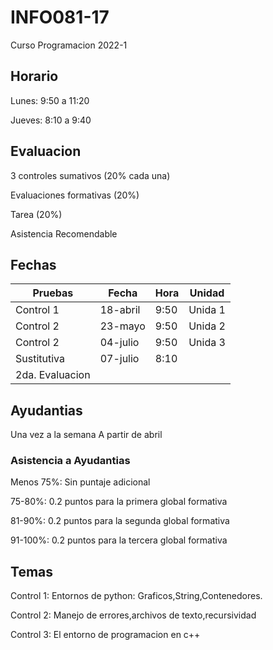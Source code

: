 # INFO081-17

Curso Programacion 2022-1

## Horario

Lunes: 9:50 a 11:20

Jueves: 8:10 a 9:40

## Evaluacion

3 controles sumativos (20% cada una)

Evaluaciones formativas (20%)

Tarea (20%)

Asistencia Recomendable

## Fechas

| Pruebas           | Fecha       | Hora          | Unidad       |
|-------------------|-------------|---------------|--------------|
| Control 1         | 18-abril    | 9:50          | Unida 1      |
| Control 2         | 23-mayo     | 9:50          | Unida 2      |
| Control 2         | 04-julio    | 9:50          | Unida 3      |
| Sustitutiva       | 07-julio    | 8:10          |              |
| 2da. Evaluacion   |             |               |              |

## Ayudantias

Una vez a la semana
A partir de abril

### Asistencia a Ayudantias

Menos 75%: Sin puntaje adicional

75-80%: 0.2 puntos para la primera global formativa

81-90%: 0.2 puntos para la segunda global formativa

91-100%: 0.2 puntos para la tercera global formativa

## Temas

Control 1: Entornos de python: Graficos,String,Contenedores.

Control 2: Manejo de errores,archivos de texto,recursividad

Control 3: El entorno de programacion en c++
